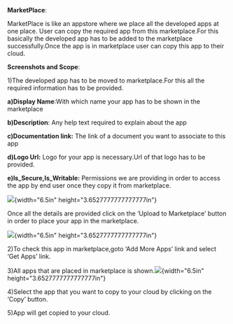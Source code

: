**MarketPlace**:

MarketPlace is like an appstore where we place all the developed apps at
one place. User can copy the required app from this marketplace.For this
basically the developed app has to be added to the marketplace
successfully.Once the app is in marketplace user can copy this app to
their cloud.

**Screenshots and Scope**:

1)The developed app has to be moved to marketplace.For this all the
required information has to be provided.

**a)Display Name**:With which name your app has to be shown in the
marketplace

**b)Description**: Any help text required to explain about the app

**c)Documentation link:** The link of a document you want to associate
to this app

**d)Logo Url:** Logo for your app is necessary.Url of that logo has to
be provided.

**e)Is\_Secure,Is\_Writable:** Permissions we are providing in order to
access the app by end user once they copy it from marketplace.

![](media/image2.png){width="6.5in" height="3.6527777777777777in"}

Once all the details are provided click on the ‘Upload to Marketplace’
button in order to place your app in the marketplace.

![](media/image3.png){width="6.5in" height="3.6527777777777777in"}

2)To check this app in marketplace,goto ‘Add More Apps’ link and select
‘Get Apps’ link.

3)All apps that are placed in marketplace is
shown.![](media/image1.png){width="6.5in" height="3.6527777777777777in"}

4)Select the app that you want to copy to your cloud by clicking on the
‘Copy’ button.

5)App will get copied to your cloud.
